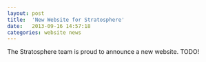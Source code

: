 ```yaml
---
layout: post
title:  'New Website for Stratosphere'
date:   2013-09-16 14:57:18
categories: website news
---
```


The Stratosphere team is proud to announce a new website. TODO!
